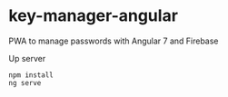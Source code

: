 # key-manager-angular
PWA to manage passwords with Angular 7 and Firebase

Up server

```
npm install
ng serve
```

